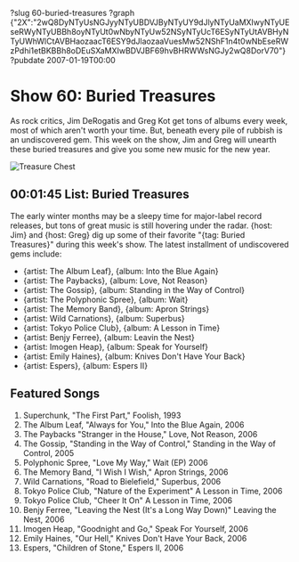 ?slug 60-buried-treasures
?graph {"2X":"2wQ8DyNTyUsNGJyyNTyUBDVJByNTyUY9dJlyNTyUaMXIwyNTyUEseRWyNTyUBBh8oyNTyUt0wNbyNTyUw52NSyNTyUcT6ESyNTyUtAVBHyNTyUWhWlCtAVBHaozaacT6ESY9dJlaozaaVuesMw52NShF1n4t0wNbEseRWzPdhi1etBKBBh8oDEuSXaMXIwBDVJBF69hvBHRWWsNGJy2wQ8DorV70"}
?pubdate 2007-01-19T00:00

# Show 60: Buried Treasures
As rock critics, Jim DeRogatis and Greg Kot get tons of albums every week, most of which aren't worth your time. But, beneath every pile of rubbish is an undiscovered gem. This week on the show, Jim and Greg will unearth these buried treasures and give you some new music for the new year.

![Treasure Chest](//static.soundopinions.org/images/buriedtreasures/goldcoins.jpg)

## 00:01:45 List: Buried Treasures
The early winter months may be a sleepy time for major-label record releases, but tons of great music is still hovering under the radar. {host: Jim} and {host: Greg} dig up some of their favorite "{tag: Buried Treasures}" during this week's show. The latest installment of undiscovered gems include: 

- {artist: The Album Leaf}, {album: Into the Blue Again}
- {artist: The Paybacks}, {album: Love, Not Reason}
- {artist: The Gossip}, {album: Standing in the Way of Control}
- {artist: The Polyphonic Spree}, {album: Wait}
- {artist: The Memory Band}, {album: Apron Strings}
- {artist: Wild Carnations}, {album: Superbus}
- {artist: Tokyo Police Club}, {album: A Lesson in Time}
- {artist: Benjy Ferree}, {album: Leavin the Nest}
- {artist: Imogen Heap}, {album: Speak for Yourself}
- {artist: Emily Haines}, {album: Knives Don't Have Your Back}
- {artist: Espers}, {album: Espers II}

## Featured Songs
1. Superchunk, "The First Part," Foolish, 1993
2. The Album Leaf, "Always for You," Into the Blue Again, 2006
3. The Paybacks "Stranger in the House," Love, Not Reason, 2006
4. The Gossip, "Standing in the Way of Control," Standing in the Way of Control, 2005
5. Polyphonic Spree, "Love My Way," Wait (EP) 2006
6. The Memory Band, "I Wish I Wish," Apron Strings, 2006
7. Wild Carnations, "Road to Bielefield," Superbus, 2006
8. Tokyo Police Club, "Nature of the Experiment" A Lesson in Time, 2006
9. Tokyo Police Club, "Cheer It On" A Lesson in Time, 2006
10. Benjy Ferree, "Leaving the Nest (It's a Long Way Down)" Leaving the Nest, 2006
11. Imogen Heap, "Goodnight and Go," Speak For Yourself, 2006
12. Emily Haines, "Our Hell," Knives Don't Have Your Back, 2006
13. Espers, "Children of Stone," Espers II, 2006
